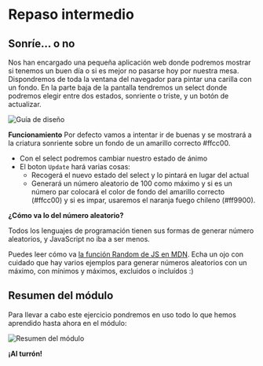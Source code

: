 # Repaso intermedio

## Sonríe… o no

Nos han encargado una pequeña aplicación web donde podremos mostrar si tenemos un buen día o si es mejor no pasarse hoy por nuestra mesa. Dispondremos de toda la ventana del navegador para pintar una carilla con un fondo. En la parte baja de la pantalla tendremos un select donde podremos elegir entre dos estados, sonriente o triste, y un botón de actualizar.

![Gu&#xED;a de dise&#xF1;o](../.gitbook/assets/bonus.png)

**Funcionamiento** Por defecto vamos a intentar ir de buenas y se mostrará a la criatura sonriente sobre un fondo de un amarillo correcto \#ffcc00.

* Con el select podremos cambiar nuestro estado de ánimo
* El boton `Update` hará varias cosas:
  * Recogerá el nuevo estado del select y lo pintará en lugar del actual
  * Generará un número aleatorio de 100 como máximo y si es un número par colocará el color de fondo del amarillo correcto \(\#ffcc00\) y si es impar, usaremos el naranja fuego chileno \(\#ff9900\).

**¿Cómo va lo del número aleatorio?**

Todos los lenguajes de programación tienen sus formas de generar número aleatorios, y JavaScript no iba a ser menos.

Puedes leer cómo va [la función Random de JS en MDN](https://developer.mozilla.org/en-US/docs/Web/JavaScript/Reference/Global_Objects/Math/random). Echa un ojo con cuidado que hay varios ejemplos para generar números aleatorios con un máximo, con mínimos y máximos, excluidos o incluídos :\)

## Resumen del módulo

Para llevar a cabo este ejercicio pondremos en uso todo lo que hemos aprendido hasta ahora en el módulo:

![Resumen del m&#xF3;dulo](../.gitbook/assets/js.png)

**¡Al turrón!**

